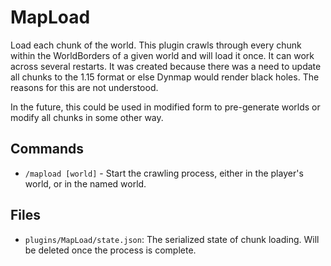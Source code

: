 # MapLoad

Load each chunk of the world.  This plugin crawls through every chunk
within the WorldBorders of a given world and will load it once.  It
can work across several restarts.  It was created because there was a
need to update all chunks to the 1.15 format or else Dynmap would
render black holes.  The reasons for this are not understood.

In the future, this could be used in modified form to pre-generate
worlds or modify all chunks in some other way.

## Commands

- `/mapload [world]` - Start the crawling process, either in the
  player's world, or in the named world.

## Files

- `plugins/MapLoad/state.json`: The serialized state of chunk loading.
  Will be deleted once the process is complete.
